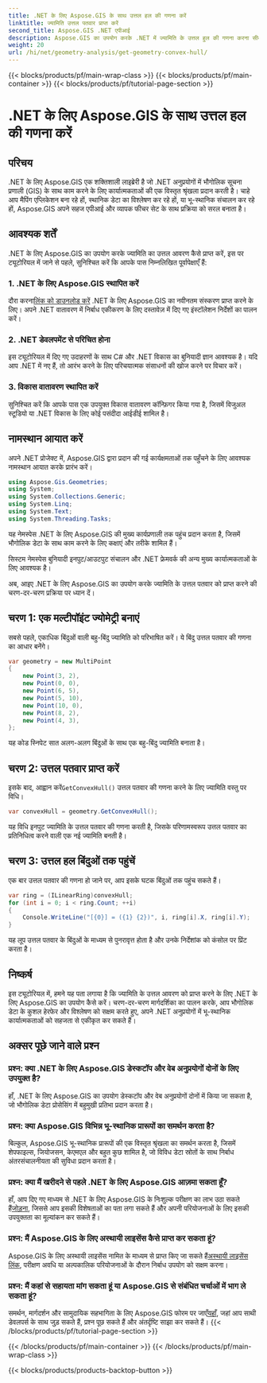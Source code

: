 ```yaml
---
title: .NET के लिए Aspose.GIS के साथ उत्तल हल की गणना करें
linktitle: ज्यामिति उत्तल पतवार प्राप्त करें
second_title: Aspose.GIS .NET एपीआई
description: Aspose.GIS का उपयोग करके .NET में ज्यामिति के उत्तल हुल की गणना करना सीखें। कोड उदाहरणों और अक्सर पूछे जाने वाले प्रश्नों के साथ व्यापक ट्यूटोरियल।
weight: 20
url: /hi/net/geometry-analysis/get-geometry-convex-hull/
---
```


{{< blocks/products/pf/main-wrap-class >}}
{{< blocks/products/pf/main-container >}}
{{< blocks/products/pf/tutorial-page-section >}}

# .NET के लिए Aspose.GIS के साथ उत्तल हल की गणना करें

## परिचय
.NET के लिए Aspose.GIS एक शक्तिशाली लाइब्रेरी है जो .NET अनुप्रयोगों में भौगोलिक सूचना प्रणाली (GIS) के साथ काम करने के लिए कार्यात्मकताओं की एक विस्तृत श्रृंखला प्रदान करती है। चाहे आप मैपिंग एप्लिकेशन बना रहे हों, स्थानिक डेटा का विश्लेषण कर रहे हों, या भू-स्थानिक संचालन कर रहे हों, Aspose.GIS अपने सहज एपीआई और व्यापक फीचर सेट के साथ प्रक्रिया को सरल बनाता है।
## आवश्यक शर्तें
.NET के लिए Aspose.GIS का उपयोग करके ज्यामिति का उत्तल आवरण कैसे प्राप्त करें, इस पर ट्यूटोरियल में जाने से पहले, सुनिश्चित करें कि आपके पास निम्नलिखित पूर्वापेक्षाएँ हैं:
### 1. .NET के लिए Aspose.GIS स्थापित करें
 दौरा करना[लिंक को डाउनलोड करें](https://releases.aspose.com/gis/net/) .NET के लिए Aspose.GIS का नवीनतम संस्करण प्राप्त करने के लिए। अपने .NET वातावरण में निर्बाध एकीकरण के लिए दस्तावेज़ में दिए गए इंस्टॉलेशन निर्देशों का पालन करें।
### 2. .NET डेवलपमेंट से परिचित होना
इस ट्यूटोरियल में दिए गए उदाहरणों के साथ C# और .NET विकास का बुनियादी ज्ञान आवश्यक है। यदि आप .NET में नए हैं, तो आरंभ करने के लिए परिचयात्मक संसाधनों की खोज करने पर विचार करें।
### 3. विकास वातावरण स्थापित करें
सुनिश्चित करें कि आपके पास एक उपयुक्त विकास वातावरण कॉन्फ़िगर किया गया है, जिसमें विजुअल स्टूडियो या .NET विकास के लिए कोई पसंदीदा आईडीई शामिल है।

## नामस्थान आयात करें
अपने .NET प्रोजेक्ट में, Aspose.GIS द्वारा प्रदान की गई कार्यक्षमताओं तक पहुँचने के लिए आवश्यक नामस्थान आयात करके प्रारंभ करें।

```csharp
using Aspose.Gis.Geometries;
using System;
using System.Collections.Generic;
using System.Linq;
using System.Text;
using System.Threading.Tasks;
```
यह नेमस्पेस .NET के लिए Aspose.GIS की मुख्य कार्यप्रणाली तक पहुंच प्रदान करता है, जिसमें भौगोलिक डेटा के साथ काम करने के लिए कक्षाएं और तरीके शामिल हैं।

सिस्टम नेमस्पेस बुनियादी इनपुट/आउटपुट संचालन और .NET फ्रेमवर्क की अन्य मुख्य कार्यात्मकताओं के लिए आवश्यक है।

अब, आइए .NET के लिए Aspose.GIS का उपयोग करके ज्यामिति के उत्तल पतवार को प्राप्त करने की चरण-दर-चरण प्रक्रिया पर ध्यान दें।
## चरण 1: एक मल्टीपॉइंट ज्योमेट्री बनाएं
सबसे पहले, एकाधिक बिंदुओं वाली बहु-बिंदु ज्यामिति को परिभाषित करें। ये बिंदु उत्तल पतवार की गणना का आधार बनेंगे।
```csharp
var geometry = new MultiPoint
{
    new Point(3, 2),
    new Point(0, 0),
    new Point(6, 5),
    new Point(5, 10),
    new Point(10, 0),
    new Point(8, 2),
    new Point(4, 3),
};
```
यह कोड स्निपेट सात अलग-अलग बिंदुओं के साथ एक बहु-बिंदु ज्यामिति बनाता है।
## चरण 2: उत्तल पतवार प्राप्त करें
 इसके बाद, आह्वान करें`GetConvexHull()` उत्तल पतवार की गणना करने के लिए ज्यामिति वस्तु पर विधि।
```csharp
var convexHull = geometry.GetConvexHull();
```
यह विधि इनपुट ज्यामिति के उत्तल पतवार की गणना करती है, जिसके परिणामस्वरूप उत्तल पतवार का प्रतिनिधित्व करने वाली एक नई ज्यामिति बनती है।
## चरण 3: उत्तल हल बिंदुओं तक पहुंचें
एक बार उत्तल पतवार की गणना हो जाने पर, आप इसके घटक बिंदुओं तक पहुंच सकते हैं।
```csharp
var ring = (ILinearRing)convexHull;
for (int i = 0; i < ring.Count; ++i)
{
    Console.WriteLine("[{0}] = ({1} {2})", i, ring[i].X, ring[i].Y);
}
```
यह लूप उत्तल पतवार के बिंदुओं के माध्यम से पुनरावृत्त होता है और उनके निर्देशांक को कंसोल पर प्रिंट करता है।

## निष्कर्ष
इस ट्यूटोरियल में, हमने यह पता लगाया है कि ज्यामिति के उत्तल आवरण को प्राप्त करने के लिए .NET के लिए Aspose.GIS का उपयोग कैसे करें। चरण-दर-चरण मार्गदर्शिका का पालन करके, आप भौगोलिक डेटा के कुशल हेरफेर और विश्लेषण को सक्षम करते हुए, अपने .NET अनुप्रयोगों में भू-स्थानिक कार्यात्मकताओं को सहजता से एकीकृत कर सकते हैं।
## अक्सर पूछे जाने वाले प्रश्न
### प्रश्न: क्या .NET के लिए Aspose.GIS डेस्कटॉप और वेब अनुप्रयोगों दोनों के लिए उपयुक्त है?
हाँ, .NET के लिए Aspose.GIS का उपयोग डेस्कटॉप और वेब अनुप्रयोगों दोनों में किया जा सकता है, जो भौगोलिक डेटा प्रोसेसिंग में बहुमुखी प्रतिभा प्रदान करता है।
### प्रश्न: क्या Aspose.GIS विभिन्न भू-स्थानिक प्रारूपों का समर्थन करता है?
बिल्कुल, Aspose.GIS भू-स्थानिक प्रारूपों की एक विस्तृत श्रृंखला का समर्थन करता है, जिसमें शेपफाइल्स, जियोजसन, केएमएल और बहुत कुछ शामिल है, जो विविध डेटा स्रोतों के साथ निर्बाध अंतरसंचालनीयता की सुविधा प्रदान करता है।
### प्रश्न: क्या मैं खरीदने से पहले .NET के लिए Aspose.GIS आज़मा सकता हूँ?
 हाँ, आप दिए गए माध्यम से .NET के लिए Aspose.GIS के निःशुल्क परीक्षण का लाभ उठा सकते हैं[जोड़ना](https://releases.aspose.com/), जिससे आप इसकी विशेषताओं का पता लगा सकते हैं और अपनी परियोजनाओं के लिए इसकी उपयुक्तता का मूल्यांकन कर सकते हैं।
### प्रश्न: मैं Aspose.GIS के लिए अस्थायी लाइसेंस कैसे प्राप्त कर सकता हूं?
 Aspose.GIS के लिए अस्थायी लाइसेंस नामित के माध्यम से प्राप्त किए जा सकते हैं[अस्थायी लाइसेंस लिंक](https://purchase.aspose.com/temporary-license/), परीक्षण अवधि या अल्पकालिक परियोजनाओं के दौरान निर्बाध उपयोग को सक्षम करना।
### प्रश्न: मैं कहां से सहायता मांग सकता हूं या Aspose.GIS से संबंधित चर्चाओं में भाग ले सकता हूं?
समर्थन, मार्गदर्शन और सामुदायिक सहभागिता के लिए Aspose.GIS फोरम पर जाएँ[यहाँ](https://forum.aspose.com/c/gis/33), जहां आप साथी डेवलपर्स के साथ जुड़ सकते हैं, प्रश्न पूछ सकते हैं और अंतर्दृष्टि साझा कर सकते हैं।
{{< /blocks/products/pf/tutorial-page-section >}}

{{< /blocks/products/pf/main-container >}}
{{< /blocks/products/pf/main-wrap-class >}}

{{< blocks/products/products-backtop-button >}}
